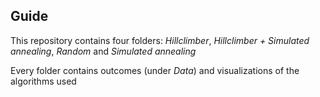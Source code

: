 ## Guide
This repository contains four folders: *Hillclimber*, *Hillclimber + Simulated annealing*, *Random* and *Simulated annealing*

Every folder contains outcomes (under *Data*) and visualizations of the algorithms used
